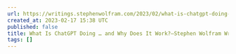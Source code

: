 ```yaml
---
url: https://writings.stephenwolfram.com/2023/02/what-is-chatgpt-doing-and-why-does-it-work/
created_at: 2023-02-17 15:38 UTC
published: false
title: What Is ChatGPT Doing … and Why Does It Work?—Stephen Wolfram Writings
tags: []
---
```



